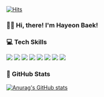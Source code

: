 [![Hits](https://hits.seeyoufarm.com/api/count/incr/badge.svg?url=https%3A%2F%2Fgithub.com%2Fbhy304&count_bg=%230066FF&title_bg=%23555555&icon=github.svg&icon_color=%23E7E7E7&title=Hits&edge_flat=false)](https://hits.seeyoufarm.com)


### 👋🏻 Hi, there! I'm Hayeon Baek!
<!-- [![Gmail Badge](https://img.shields.io/badge/Gmail-EA4335?style=flat-square&logo=Gmail&logoColor=white&style=flat&link=mailto:bhy0512@gmail.com)](mailto:bhy0512@gmail.com) -->
<!-- [![Linkedin Badge](https://img.shields.io/badge/-LinkedIn-0A66C2?style=flat-square&logo=LinkedIn&logoColor=white&style=flat&link=https://www.linkedin.com/in/hayeonbaek/)](https://www.linkedin.com/in/hayeonbaek/) -->
<!-- [![GitHub Badge](https://img.shields.io/badge/-GitHub-181717?style=flat-square&logo=GitHub&logoColor=white&style=flat&link=https://github.com/bhy304)](https://github.com/bhy304) -->

<!-- [![Tech Blog Badge](http://img.shields.io/badge/-Tech%20blog-black?style=flat&logo=github&link=https://zzsza.github.io/)](https://zzsza.github.io/) -->
<!-- [![Youtube Badge](https://img.shields.io/badge/Youtube-ff0000?style=flat-square&logo=youtube&link=https://www.youtube.com/c/kyleschool)](https://www.youtube.com/c/kyleschool) -->
<!-- [![Facebook Badge](https://img.shields.io/badge/facebook-1877f2?style=flat-square&logo=facebook&logoColor=white&link=https://www.facebook.com/zzsza)](https://www.facebook.com/zzsza) -->

### 💻 Tech Skills
<img src="https://img.shields.io/badge/-HTML5-E34F26?logo=html5&logoColor=white&style=flat"/> <img src="https://img.shields.io/badge/-CSS3-1572B6?logo=css3&logoColor=white&style=flat"/>
<img src="https://img.shields.io/badge/-JavaScript-F7DF1E?logo=javascript&logoColor=white&style=flat"/>
<img src="https://img.shields.io/badge/-Scss-CC6699?logo=sass&logoColor=white&style=flat"/>
<img src="https://img.shields.io/badge/-React-61DAFB?logo=react&logoColor=white&style=flat"/>
<img src="https://img.shields.io/badge/-TypeScript-3178C6?logo=typescript&logoColor=white&style=flat"/>
<img src="https://img.shields.io/badge/-Redux-764ABC?logo=redux&logoColor=white&style=flat"/>
<img src="https://img.shields.io/badge/-MobX-FF9955?logo=mobx&logoColor=white&style=flat"/>

### 🖤 GitHub Stats
[![Anurag's GitHub stats](https://github-readme-stats.vercel.app/api?username=bhy304)](https://github.com/anuraghazra/github-readme-stats)

<!--
**bhy304/bhy304** is a ✨ _special_ ✨ repository because its `README.md` (this file) appears on your GitHub profile.

Here are some ideas to get you started:

- 🔭 I’m currently working on ...
- 🌱 I’m currently learning ...
- 👯 I’m looking to collaborate on ...
- 🤔 I’m looking for help with ...
- 💬 Ask me about ...
- 📫 How to reach me: ...
- 😄 Pronouns: ...
- ⚡ Fun fact: ...
-->
